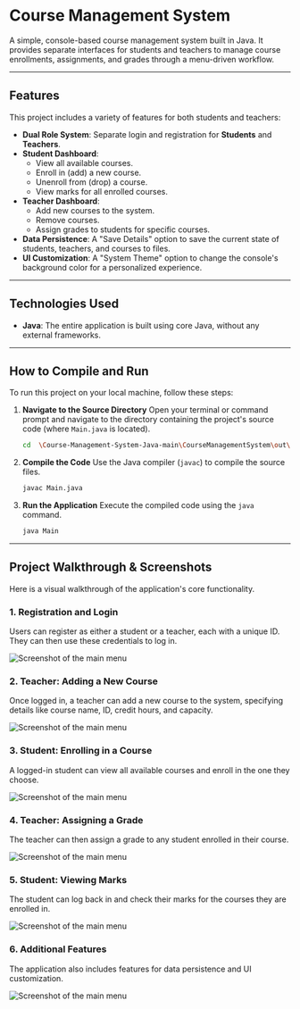 # Course Management System

A simple, console-based course management system built in Java. It provides separate interfaces for students and teachers to manage course enrollments, assignments, and grades through a menu-driven workflow.

---

## Features

This project includes a variety of features for both students and teachers:

* **Dual Role System**: Separate login and registration for **Students** and **Teachers**.
* **Student Dashboard**:
    * View all available courses.
    * Enroll in (add) a new course.
    * Unenroll from (drop) a course.
    * View marks for all enrolled courses.
* **Teacher Dashboard**:
    * Add new courses to the system.
    * Remove courses.
    * Assign grades to students for specific courses.
* **Data Persistence**: A "Save Details" option to save the current state of students, teachers, and courses to files.
* **UI Customization**: A "System Theme" option to change the console's background color for a personalized experience.

---

## Technologies Used

* **Java**: The entire application is built using core Java, without any external frameworks.

---

## How to Compile and Run

To run this project on your local machine, follow these steps:

1.  **Navigate to the Source Directory**
    Open your terminal or command prompt and navigate to the directory containing the project's source code (where `Main.java` is located).
    ```sh
    cd  \Course-Management-System-Java-main\CourseManagementSystem\out\production\CourseManagementSystem
    ```

2.  **Compile the Code**
    Use the Java compiler (`javac`) to compile the source files.
    ```sh
    javac Main.java
    ```

3.  **Run the Application**
    Execute the compiled code using the `java` command.
    ```sh
    java Main
    ```

---

## Project Walkthrough & Screenshots

Here is a visual walkthrough of the application's core functionality.

### 1. Registration and Login
Users can register as either a student or a teacher, each with a unique ID. They can then use these credentials to log in.

![Screenshot of the main menu](../Course-Management-System-Java-main/CourseManagementSystem/Screenshot/Screenshot%202025-09-25%20215333.png)

### 2. Teacher: Adding a New Course
Once logged in, a teacher can add a new course to the system, specifying details like course name, ID, credit hours, and capacity.

![Screenshot of the main menu](../Course-Management-System-Java-main/CourseManagementSystem/Screenshot/Screenshot%202025-09-25%20215744.png)

### 3. Student: Enrolling in a Course
A logged-in student can view all available courses and enroll in the one they choose.

![Screenshot of the main menu](../Course-Management-System-Java-main/CourseManagementSystem/Screenshot/Screenshot%202025-09-25%20220132.png)

### 4. Teacher: Assigning a Grade
The teacher can then assign a grade to any student enrolled in their course.

![Screenshot of the main menu](../Course-Management-System-Java-main/CourseManagementSystem/Screenshot/Screenshot%202025-09-25%20220232.png)

### 5. Student: Viewing Marks
The student can log back in and check their marks for the courses they are enrolled in.

![Screenshot of the main menu](../Course-Management-System-Java-main/CourseManagementSystem/Screenshot/Screenshot%202025-09-25%20220314.png)

### 6. Additional Features
The application also includes features for data persistence and UI customization.

![Screenshot of the main menu](../Course-Management-System-Java-main/CourseManagementSystem/Screenshot/Screenshot%202025-09-25%20220426.png)